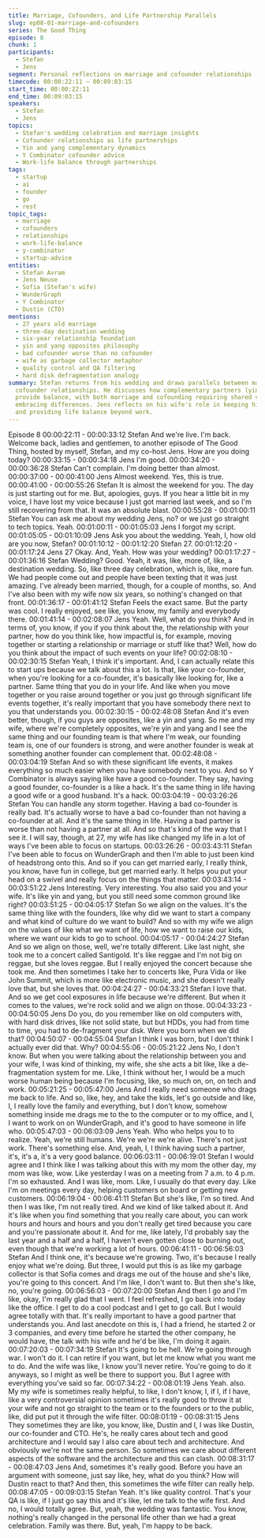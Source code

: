 ```yaml
---
title: Marriage, Cofounders, and Life Partnership Parallels
slug: ep08-01-marriage-and-cofounders
series: The Good Thing
episode: 8
chunk: 1
participants:
  - Stefan
  - Jens
segment: Personal reflections on marriage and cofounder relationships
timecode: 00:00:22:11 – 00:09:03:15
start_time: 00:00:22:11
end_time: 00:09:03:15
speakers:
  - Stefan
  - Jens
topics:
  - Stefan's wedding celebration and marriage insights
  - Cofounder relationships as life partnerships
  - Yin and yang complementary dynamics
  - Y Combinator cofounder advice
  - Work-life balance through partnerships
tags:
  - startup
  - ai
  - founder
  - go
  - rest
topic_tags:
  - marriage
  - cofounders
  - relationships
  - work-life-balance
  - y-combinator
  - startup-advice
entities:
  - Stefan Avram
  - Jens Neuse
  - Sofia (Stefan's wife)
  - WunderGraph
  - Y Combinator
  - Dustin (CTO)
mentions:
  - 27 years old marriage
  - three-day destination wedding
  - six-year relationship foundation
  - yin and yang opposites philosophy
  - bad cofounder worse than no cofounder
  - wife as garbage collector metaphor
  - quality control and QA filtering
  - hard disk defragmentation analogy
summary: Stefan returns from his wedding and draws parallels between marriage and
  cofounder relationships. He discusses how complementary partners (yin and yang)
  provide balance, with both marriage and cofounding requiring shared values while
  embracing differences. Jens reflects on his wife's role in keeping him grounded
  and providing life balance beyond work.
---
```


Episode 8
00:00:22:11 - 00:00:33:12
Stefan
And we're live. I'm back. Welcome back, ladies and gentlemen, to another episode of The Good
Thing, hosted by myself, Stefan, and my co-host Jens. How are you doing today?
00:00:33:15 - 00:00:34:18
Jens
I'm good.
00:00:34:20 - 00:00:36:28
Stefan
Can't complain. I'm doing better than almost.
00:00:37:00 - 00:00:41:00
Jens
Almost weekend. Yes, this is true.
00:00:41:00 - 00:00:55:26
Stefan
It is almost the weekend for you. The day is just starting out for me. But, apologies, guys. If you
hear a little bit in my voice, I have lost my voice because I just got married last week, and so I'm
still recovering from that. It was an absolute blast.
00:00:55:28 - 00:01:00:11
Stefan
You can ask me about my wedding Jens, no? or we just go straight to tech topics. Yeah.
00:01:00:11 - 00:01:05:03
Jens
I forgot my script.
00:01:05:05 - 00:01:10:09
Jens
Ask you about the wedding. Yeah, I, how old are you now, Stefan?
00:01:10:12 - 00:01:12:20
Stefan
27.
00:01:12:20 - 00:01:17:24
Jens
27 Okay. And, Yeah. How was your wedding?
00:01:17:27 - 00:01:36:16
Stefan
Wedding? Good. Yeah, it was, like, more of, like, a destination wedding. So, like three day
celebration, which is, like, more fun. We had people come out and people have been texting
that it was just amazing. I've already been married, though, for a couple of months, so. And I've
also been with my wife now six years, so nothing's changed on that front.
00:01:36:17 - 00:01:41:12
Stefan
Feels the exact same. But the party was cool. I really enjoyed, see like, you know, my family
and everybody there.
00:01:41:14 - 00:02:08:07
Jens
Yeah. Well, what do you think? And in terms of, you know, if you if you think about the, the
relationship with your partner, how do you think like, how impactful is, for example, moving
together or starting a relationship or marriage or stuff like that? Well, how do you think about the
impact of such events on your life?
00:02:08:10 - 00:02:30:15
Stefan
Yeah, I think it's important. And, I can actually relate this to start ups because we talk about this
a lot. Is that, like your co-founder, when you're looking for a co-founder, it's basically like looking
for, like a partner. Same thing that you do in your life. And like when you move together or you
raise around together or you just go through significant life events together, it's really important
that you have somebody there next to you that understands you.
00:02:30:15 - 00:02:48:08
Stefan
And it's even better, though, if you guys are opposites, like a yin and yang. So me and my wife,
where we're completely opposites, we're yin and yang and I see the same thing and our
founding team is that where I'm weak, our founding team is, one of our founders is strong, and
were another founder is weak at something another founder can complement that.
00:02:48:08 - 00:03:04:19
Stefan
And so with these significant life events, it makes everything so much easier when you have
somebody next to you. And so Y Combinator is always saying like have a good co-founder.
They say, having a good founder, co-founder is a like a hack. It's the same thing in life having a
good wife or a good husband. It's a hack.
00:03:04:19 - 00:03:26:26
Stefan
You can handle any storm together. Having a bad co-founder is really bad. It's actually worse to
have a bad co-founder than not having a co-founder at all. And it's the same thing in life. Having
a bad partner is worse than not having a partner at all. And so that's kind of the way that I see it.
I will say, though, at 27, my wife has like changed my life in a lot of ways I've been able to focus
on startups.
00:03:26:26 - 00:03:43:11
Stefan
I've been able to focus on WunderGraph and then I'm able to just been kind of headstrong onto
this. And so if you can get married early, I really think, you know, have fun in college, but get
married early. It helps you put your head on a swivel and really focus on the things that matter.
00:03:43:14 - 00:03:51:22
Jens
Interesting. Very interesting. You also said you and your wife. It's like yin and yang, but you still
need some common ground like right?
00:03:51:25 - 00:04:05:17
Stefan
So we align on the values. It's the same thing like with the founders, like why did we want to
start a company and what kind of culture do we want to build? And so with my wife we align on
the values of like what we want of life, how we want to raise our kids, where we want our kids to
go to school.
00:04:05:17 - 00:04:24:27
Stefan
And so we align on those, well, we're totally different. Like last night, she took me to a concert
called Santigold. It's like reggae and I'm not big on reggae, but she loves reggae. But I really
enjoyed the concert because she took me. And then sometimes I take her to concerts like, Pura
Vida or like John Summit, which is more like electronic music, and she doesn't really love that,
but she loves that.
00:04:24:27 - 00:04:33:21
Stefan
I love that. And so we get cool exposures in life because we're different. But when it comes to
the values, we're rock solid and we align on those.
00:04:33:23 - 00:04:50:05
Jens
Do you, do you remember like on old computers with, with hard disk drives, like not solid state,
but but HDDs, you had from time to time, you had to de-fragment your disk. Were you born
when we did that?
00:04:50:07 - 00:04:55:04
Stefan
I think I was born, but I don't think I actually ever did that. Why?
00:04:55:06 - 00:05:21:22
Jens
No, I don't know. But when you were talking about the relationship between you and your wife, I
was kind of thinking, my wife, she she acts a bit like, like a de-fragmentation system for me.
Like, I think without her, I would be a much worse human being because I'm focusing, like, so
much on, on, on tech and work.
00:05:21:25 - 00:05:47:00
Jens
And I really need someone who drags me back to life. And so, like, hey, and take the kids, let's
go outside and like, I, I really love the family and everything, but I don't know, somehow
something inside me drags me to the to the computer or to my office, and I, I want to work on on
WunderGraph, and it's good to have someone in life who.
00:05:47:03 - 00:06:03:09
Jens
Yeah. Who who helps you to to realize. Yeah, we're still humans. We're we're we're alive.
There's not just work. There's something else. And, yeah, I, I think having such a partner, it's, it's
a, it's a very good balance.
00:06:03:11 - 00:06:19:01
Stefan
I would agree and I think like I was talking about this with my mom the other day, my mom was
like, wow. Like yesterday I was on a meeting from 7 a.m. to 4 p.m. I'm so exhausted. And I was
like, mom. Like, I usually do that every day. Like I'm on meetings every day, helping customers
on board or getting new customers.
00:06:19:04 - 00:06:41:11
Stefan
But she's like, I'm so tired. And then I was like, I'm not really tired. And we kind of like talked
about it. And it's like when you find something that you really care about, you can work hours
and hours and hours and you don't really get tired because you care and you're passionate
about it. And for me, like lately, I'd probably say the last year and a half and a half, I haven't
even gotten close to burning out, even though that we're working a lot of hours.
00:06:41:11 - 00:06:56:03
Stefan
And I think one, it's because we're growing. Two, it's because I really enjoy what we're doing.
But three, I would put this is as like my garbage collector is that Sofia comes and drags me out
of the house and she's like, you're going to this concert. And I'm like, I don't want to. But then
she's like, no, you're going.
00:06:56:03 - 00:07:20:00
Stefan
And then I go and I'm like, okay, I'm really glad that I went. I feel refreshed, I go back into today
like the office. I get to do a cool podcast and I get to go call. But I would agree totally with that.
It's really important to have a good partner that understands you. And last anecdote on this is, I
had a friend, he started 2 or 3 companies, and every time before he started the other company,
he would have, the talk with his wife and he'd be like, I'm doing it again.
00:07:20:03 - 00:07:34:19
Stefan
It's going to be hell. We're going through war. I won't do it. I can retire if you want, but let me
know what you want me to do. And the wife was like, I know you'll never retire. You're going to
do it anyways, so I might as well be there to support you. But I agree with everything you've said
so far.
00:07:34:22 - 00:08:01:19
Jens
Yeah. also. My my wife is sometimes really helpful, to like, I don't know, I, if I, if I have, like a
very controversial opinion sometimes it's really good to throw it at your wife and not go straight
to the team or to the founders or to the public, like, did put put it through the wife filter.
00:08:01:19 - 00:08:31:15
Jens
They sometimes they are like, you know, like, Dustin and I, I was like Dustin, our co-founder and
CTO. He's, he really cares about tech and good architecture and I would say I also care about
tech and architecture. And obviously we're not the same person. So sometimes we care about
different aspects of the software and the architecture and this can clash.
00:08:31:17 - 00:08:47:03
Jens
And, sometimes it's really good. Before you have an argument with someone, just say like, hey,
what do you think? How will Dustin react to that? And then, this sometimes the wife filter can
really help.
00:08:47:05 - 00:09:03:15
Stefan
Yeah. It's like quality control. That's your QA is like, if I just go say this and it's like, let me talk to
the wife first. And no, I would totally agree. But, yeah, the wedding was fantastic. You know,
nothing's really changed in the personal life other than we had a great celebration. Family was
there. But, yeah, I'm happy to be back.